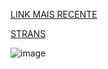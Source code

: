 
[LINK MAIS RECENTE](https://measly-plate.surge.sh)

[STRANS](https://overt-hook.surge.sh)


![image](https://github.com/Adriano2607/Strans/assets/110434219/5d46cbad-7da2-496d-8d91-741f569ded03)


